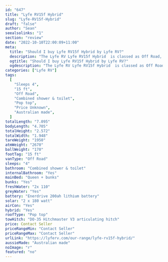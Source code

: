 ```yaml
---
id: "647"
title: "Lyfe RV15f Hybrid"
slug: "Lyfe-RV15f-Hybrid"
draft: "false"
author: "Sean"
seealsolinks: "1"
section: "review"
date: "2022-10-10T22:00:09+11:00"
meta:
  title: "Should I buy Lyfe RV15f Hybrid by Lyfe RV?"
  description: "The Lyfe RV Lyfe RV15f Hybrid  is classed as Off Road, and sleeps 4 people. It is Australian made and comes in at 15 ft. It generally has Combined shower & toilet."
  ogtitle: "Should I buy Lyfe RV15f Hybrid by Lyfe RV?"
  ogdescription: "The Lyfe RV Lyfe RV15f Hybrid  is classed as Off Road, and sleeps 4 people. It is Australian made and comes in at 15 ft. It generally has Combined shower & toilet."
categories: ["Lyfe RV"]
tags:
  [
    "Sleeps 4",
    "15 ft",
    "Off Road",
    "Combined shower & toilet",
    "Pop top",
    "Price Unknown",
    "Australian made",
  ]
totalLength: "7.095"
bodyLength: "4.705"
totalHeight: "2.572"
totalWidth: "1.948"
tareWeight: "1950"
atmWeight: "2670"
ballWeight: "170"
footTag: "15 ft"
vanType: "Off Road"
sleeps: "4"
bathroom: "Combined shower & toilet"
internalBathroom: "Yes"
mainBed: "Queen + bunks"
bunks: "Yes"
freshWater: "2x 110"
greyWater: "Yes"
battery: "Enerdrive 200ah lithium battery"
solar: "2 x 180 watt"
airCon: "Yes"
hybrid: "Yes"
roofType: "Pop top"
towHitch: "DO-35 Hitchmaster V3 articulating hitch"
price: Contact Seller
priceRangeMin: "Contact Seller"
priceRangeMax: "Contact Seller"
urlLink: "https://lyferv.com/our-range/lyfe-rv15f-hybrid/"
aussieMade: "Australian made"
noImage: "r"
featured: "no"
---
```

